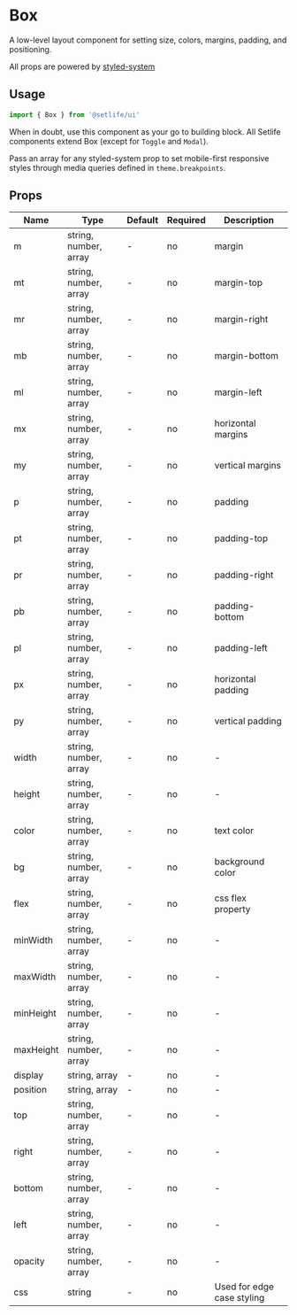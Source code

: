# Box

A low-level layout component for setting size, colors, margins, padding, and positioning.

All props are powered by [styled-system](https://github.com/jxnblk/styled-system/blob/master/docs/table.md)

## Usage

```js
import { Box } from '@setlife/ui'
```

<!-- STORY -->

When in doubt, use this component as your go to building block. All Setlife components extend Box (except for `Toggle` and `Modal`).

Pass an array for any styled-system prop to set mobile-first responsive styles through media queries defined in `theme.breakpoints`.



## Props

| Name      | Type                  | Default | Required | Description                |
|-----------|-----------------------|---------|----------|----------------------------|
| m         | string, number, array | -       | no       | margin                     |
| mt        | string, number, array | -       | no       | margin-top                 |
| mr        | string, number, array | -       | no       | margin-right               |
| mb        | string, number, array | -       | no       | margin-bottom              |
| ml        | string, number, array | -       | no       | margin-left                |
| mx        | string, number, array | -       | no       | horizontal margins         |
| my        | string, number, array | -       | no       | vertical margins           |
| p         | string, number, array | -       | no       | padding                    |
| pt        | string, number, array | -       | no       | padding-top                |
| pr        | string, number, array | -       | no       | padding-right              |
| pb        | string, number, array | -       | no       | padding-bottom             |
| pl        | string, number, array | -       | no       | padding-left               |
| px        | string, number, array | -       | no       | horizontal padding         |
| py        | string, number, array | -       | no       | vertical padding           |
| width     | string, number, array | -       | no       | -                          |
| height    | string, number, array | -       | no       | -                          |
| color     | string, number, array | -       | no       | text color                 |
| bg        | string, number, array | -       | no       | background color           |
| flex      | string, number, array | -       | no       | css flex property          |
| minWidth  | string, number, array | -       | no       | -                          |
| maxWidth  | string, number, array | -       | no       | -                          |
| minHeight | string, number, array | -       | no       | -                          |
| maxHeight | string, number, array | -       | no       | -                          |
| display   | string, array         | -       | no       | -                          |
| position  | string, array         | -       | no       | -                          |
| top       | string, number, array | -       | no       | -                          |
| right     | string, number, array | -       | no       | -                          |
| bottom    | string, number, array | -       | no       | -                          |
| left      | string, number, array | -       | no       | -                          |
| opacity   | string, number, array | -       | no       | -                          |
| css       | string                | -       | no       | Used for edge case styling |